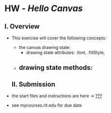 # HW - *Hello Canvas*

## I. Overview
- This exercise will cover the following concepts:
  - the canvas drawing state:
    - drawing state attributes: .font, .fillStyle, 
  - drawing state methods:
    - 
  
  ## II. Submission
- the start files and instructions are here -> [???](_files/)
- see mycourses.rit.edu for due date
